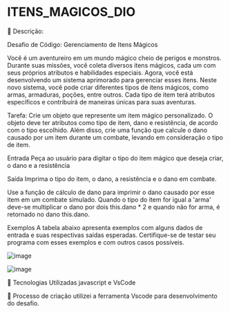 # ITENS_MAGICOS_DIO

📒 Descrição:

Desafio de Código: Gerenciamento de Itens Mágicos


Você é um aventureiro em um mundo mágico cheio de perigos e monstros. Durante suas missões, você coleta diversos itens mágicos, cada um com seus próprios atributos e habilidades especiais. Agora, você está desenvolvendo um sistema aprimorado para gerenciar esses itens. Neste novo sistema, você pode criar diferentes tipos de itens mágicos, como armas, armaduras, poções, entre outros. Cada tipo de item terá atributos específicos e contribuirá de maneiras únicas para suas aventuras.

Tarefa: Crie um objeto que represente um item mágico personalizado. O objeto deve ter atributos como tipo de item, dano e resistência, de acordo com o tipo escolhido. Além disso, crie uma função que calcule o dano causado por um item durante um combate, levando em consideração o tipo de item.

Entrada
Peça ao usuário para digitar o tipo do item mágico que deseja criar, o dano e a resistência

Saída
Imprima o tipo do item, o dano, a resistência e o dano em combate.

Use a função de cálculo de dano para imprimir o dano causado por esse item em um combate simulado. Quando o tipo do item for igual a 'arma' deve-se multiplicar o dano por dois this.dano * 2 e quando não for arma, é retornado no dano this.dano.

Exemplos
A tabela abaixo apresenta exemplos com alguns dados de entrada e suas respectivas saídas esperadas. Certifique-se de testar seu programa com esses exemplos e com outros casos possíveis.


![image](https://github.com/user-attachments/assets/9b00e11f-983b-4545-a36f-40b84dd530db)


![image](https://github.com/user-attachments/assets/59e02603-6048-4a84-a1eb-4901bcddf340)



🤖 Tecnologias Utilizadas javascript e VsCode

🧐 Processo de criação utilizei a ferramenta Vscode para desenvolvimento do desafio.
